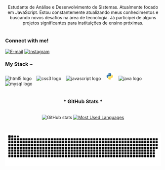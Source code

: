 

<p align="center">Estudante de Análise e Desenvolvimento de Sistemas. Atualmente focado em JavaScript.
Estou constantemente atualizando meus conhecimentos e buscando novos desafios na área de tecnologia. Já participei de alguns projetos significantes para instituições de ensino próximas.
  
#

<h3 align="left">Connect with me!</h3>

[![E-mail](https://img.shields.io/badge/-Email-000?style=for-the-badge&logo=microsoft-outlook&logoColor=FF00F6&color:FFF)](mailto:mxteus84@gmail.com)
[![Instagram](https://img.shields.io/badge/-Instagram-000?style=for-the-badge&logo=instagram&logoColor=FF00F6&color:FFF)](https://www.instagram.com/eazymt/)


<h3 align="left">My Stack ~</h3>

<div align="left">
  <img src="https://cdn.jsdelivr.net/gh/devicons/devicon/icons/html5/html5-original.svg" height="25" alt="html5 logo"  />
  <img width="8" />
  <img src="https://cdn.jsdelivr.net/gh/devicons/devicon/icons/css3/css3-original.svg" height="25" alt="css3 logo"  />
  <img width="8" />
  <img src="https://cdn.jsdelivr.net/gh/devicons/devicon/icons/javascript/javascript-plain.svg" height="25" alt="javascript logo"  />
  <img width="8" />
	<img src="https://github.com/devicons/devicon/blob/v2.16.0/icons/python/python-original.svg" height="25" alt="python logo">
  <img width="8" />
  <img src="https://cdn.jsdelivr.net/gh/devicons/devicon/icons/java/java-original.svg" height="25" alt="java logo"  />
  <img width="8" />



  <img src="https://cdn.jsdelivr.net/gh/devicons/devicon/icons/mysql/mysql-original.svg" height="25" alt="mysql logo"  />
  <img width="8" />


</div>

#

<div style="text-align: center;" align="center">
  <h3>* GitHub Stats *</h3>
  <br>
  <img src="https://github-readme-stats-git-masterrstaa-rickstaa.vercel.app/api?username=mxteuss&hide_title=true&show_icons=true&include_all_commits=false&count_private=true&line_height=25&hide=issues&bg_color=000&title_color=FF00F6&text_color=FFF&border_radius=3&border_color=36123c&icon_color=FF00F6&theme=jolly" alt="GitHub stats">

  <a href="https://github.com/mari4souza/github-readme-stats">
    <img src="https://github-readme-stats-git-masterrstaa-rickstaa.vercel.app/api/top-langs/?username=mxteuss&&line_height=10&card_width=290&layout=compact&hide_title=false&count_private=true&langs_count=4&show_icons=true&title_color=FF00F6&hide=html,scss,less&bg_color=000&text_color=8B8B8B&border_radius=3&border_color=561760&count_private=true" alt="Most Used Languages">
  </a>
</div>


#

<picture>
  <source media="(prefers-color-scheme: dark)" srcset="https://raw.githubusercontent.com/mxteuss/mxteuss/output/github-contribution-grid-snake-dark.svg">
  <source media="(prefers-color-scheme: light)" srcset="https://raw.githubusercontent.com/mxteuss/mxteuss/output/github-contribution-grid-snake.svg">
  <img alt="github contribution grid snake animation" src="https://raw.githubusercontent.com/mxteuss/mxteuss/output/github-contribution-grid-snake.svg">
</picture>
<!--

**mxteuss/mxteuss** is a ✨ _special_ ✨ repository because its `README.md` (this file) appears on your GitHub profile.



